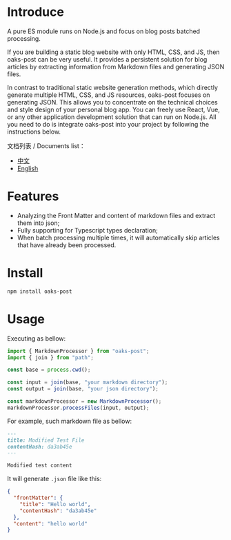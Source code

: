 # Introduce

A pure ES module runs on Node.js and focus on blog posts batched processing.

If you are building a static blog website with only HTML, CSS, and JS, then oaks-post can be very useful. It provides a persistent solution for blog articles by extracting information from Markdown files and generating JSON files.

In contrast to traditional static website generation methods, which directly generate multiple HTML, CSS, and JS resources, oaks-post focuses on generating JSON. This allows you to concentrate on the technical choices and style design of your personal blog app. You can freely use React, Vue, or any other application development solution that can run on Node.js. All you need to do is integrate oaks-post into your project by following the instructions below.

文档列表 / Documents list：

- [中文](/README.md)
- [English](/README_EN.md)

# Features

- Analyzing the Front Matter and content of markdown files and extract them into json;
- Fully supporting for Typescript types declaration;
- When batch processing multiple times, it will automatically skip articles that have already been processed.

# Install

```bash
npm install oaks-post
```

# Usage

Executing as bellow:

```js
import { MarkdownProcessor } from "oaks-post";
import { join } from "path";

const base = process.cwd();

const input = join(base, "your markdown directory");
const output = join(base, "your json directory");

const markdownProcessor = new MarkdownProcessor();
markdownProcessor.processFiles(input, output);
```

For example, such markdown file as bellow:

```markdown
---
title: Modified Test File
contentHash: da3ab45e
---

Modified test content
```

It will generate `.json` file like this:

```json
{
  "frontMatter": {
    "title": "Hello world",
    "contentHash": "da3ab45e"
  },
  "content": "hello world"
}
```
